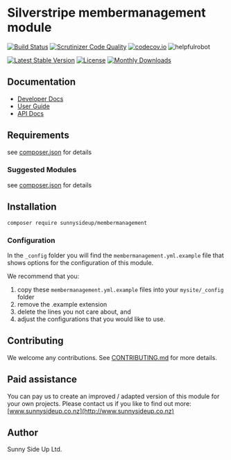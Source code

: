 # Silverstripe membermanagement module
[![Build Status](https://travis-ci.org/sunnysideup/silverstripe-membermanagement.svg?branch=master)](https://travis-ci.org/sunnysideup/silverstripe-membermanagement)
[![Scrutinizer Code Quality](https://scrutinizer-ci.com/g/sunnysideup/silverstripe-membermanagement/badges/quality-score.png?b=master)](https://scrutinizer-ci.com/g/sunnysideup/silverstripe-membermanagement/?branch=master)
[![codecov.io](https://codecov.io/github/sunnysideup/silverstripe-membermanagement/coverage.svg?branch=master)](https://codecov.io/github/sunnysideup/silverstripe-membermanagement?branch=master)
![helpfulrobot](https://helpfulrobot.io/sunnysideup/membermanagement/badge)

[![Latest Stable Version](https://poser.pugx.org/sunnysideup/membermanagement/version)](https://packagist.org/packages/sunnysideup/membermanagement)
[![License](https://poser.pugx.org/sunnysideup/membermanagement/license)](https://packagist.org/packages/sunnysideup/membermanagement)
[![Monthly Downloads](https://poser.pugx.org/sunnysideup/membermanagement/d/monthly)](https://packagist.org/packages/sunnysideup/membermanagement)


## Documentation



 * [Developer Docs](docs/en/INDEX.md)
 * [User Guide](docs/en/userguide.md)
 * [API Docs](http://docs.ssmods.com/sunnysideup/membermanagement)

## Requirements



see [composer.json](composer.json) for details

### Suggested Modules



see [composer.json](composer.json) for details


## Installation


```
composer require sunnysideup/membermanagement
```

### Configuration



In the `_config` folder you will find the `membermanagement.yml.example`
file that shows options for the configuration of this module.

We recommend that you:

  1. copy these `membermanagement.yml.example` files into your
`mysite/_config` folder
  2. remove the .example extension
  3. delete the lines you not care about, and
  4. adjust the configurations that you would like to use.


## Contributing



We welcome any contributions. See [CONTRIBUTING.md](CONTRIBUTING.md) for more details.

## Paid assistance



You can pay us to create an improved / adapted version of this module for your own projects.  Please contact us if you like to find out more: [www.sunnysideup.co.nz](http://www.sunnysideup.co.nz)

## Author



Sunny Side Up Ltd.
